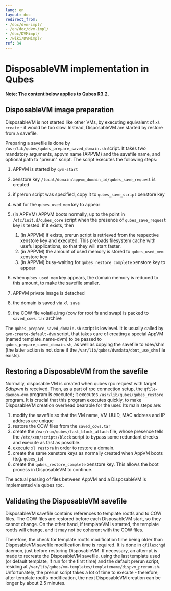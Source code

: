 ```yaml
---
lang: en
layout: doc
redirect_from:
- /doc/dvm-impl/
- /en/doc/dvm-impl/
- /doc/DVMimpl/
- /wiki/DVMimpl/
ref: 34
---
```


DisposableVM implementation in Qubes
====================================

**Note: The content below applies to Qubes R3.2.**

DisposableVM image preparation
------------------------------

DisposableVM is not started like other VMs, by executing equivalent of `xl create` - it would be too slow. Instead, DisposableVM are started by restore from a savefile.

Preparing a savefile is done by `/usr/lib/qubes/qubes_prepare_saved_domain.sh` script. It takes two mandatory arguments, appvm name (APPVM) and the savefile name, and optional path to "prerun" script. The script executes the following steps:

1. APPVM is started by `qvm-start`
2. xenstore key `/local/domain/appvm_domain_id/qubes_save_request` is created
3. if prerun script was specified, copy it to `qubes_save_script` xenstore key
4. wait for the `qubes_used_mem` key to appear
5. (in APPVM) APPVM boots normally, up to the point in `/etc/init.d/qubes_core` script when the presence of `qubes_save_request` key is tested. If it exists, then
    1. (in APPVM) if exists, prerun script is retrieved from the respective xenstore key and executed. This preloads filesystem cache with useful applications, so that they will start faster.
    2. (in APPVM) the amount of used memory is stored to `qubes_used_mem` xenstore key
    3. (in APPVM) busy-waiting for `qubes_restore_complete` xenstore key to appear

6. when `qubes_used_mem` key appears, the domain memory is reduced to this amount, to make the savefile smaller.
7. APPVM private image is detached
8. the domain is saved via `xl save`
9. the COW file volatile.img (cow for root fs and swap) is packed to `saved_cows.tar` archive

The `qubes_prepare_saved_domain.sh` script is lowlevel. It is usually called by `qvm-create-default-dvm` script, that takes care of creating a special AppVM (named template\_name-dvm) to be passed to `qubes_prepare_saved_domain.sh`, as well as copying the savefile to /dev/shm (the latter action is not done if the `/var/lib/qubes/dvmdata/dont_use_shm` file exists).

Restoring a DisposableVM from the savefile
------------------------------------------

Normally, disposable VM is created when qubes rpc request with target *\$dispvm* is received. Then, as a part of rpc connection setup, the `qfile-daemon-dvm` program is executed; it executes `/usr/lib/qubes/qubes_restore` program. It is crucial that this program executes quickly, to make DisposableVM creation overhead bearable for the user. Its main steps are:

1. modify the savefile so that the VM name, VM UUID, MAC address and IP address are unique
2. restore the COW files from the `saved_cows.tar`
3. create the `/var/run/qubes/fast_block_attach` file, whose presence tells the `/etc/xen/scripts/block` script to bypass some redundant checks and execute as fast as possible.
4. execute `xl restore` in order to restore a domain.
5. create the same xenstore keys as normally created when AppVM boots (e.g. `qubes_ip`)
6. create the `qubes_restore_complete` xenstore key. This allows the boot process in DisposableVM to continue.

The actual passing of files between AppVM and a DisposableVM is implemented via qubes rpc.

Validating the DisposableVM savefile
------------------------------------

DisposableVM savefile contains references to template rootfs and to COW files. The COW files are restored before each DisposableVM start, so they cannot change. On the other hand, if templateVM is started, the template rootfs will change, and it may not be coherent with the COW files.

Therefore, the check for template rootfs modification time being older than DisposableVM savefile modification time is required. It is done in `qfilexchgd` daemon, just before restoring DisposableVM. If necessary, an attempt is made to recreate the DisposableVM savefile, using the last template used (or default template, if run for the first time) and the default prerun script, residing at `/var/lib/qubes/vm-templates/templatename/dispvm_prerun.sh`. Unfortunately, the prerun script takes a lot of time to execute - therefore, after template rootfs modification, the next DisposableVM creation can be longer by about 2.5 minutes.
